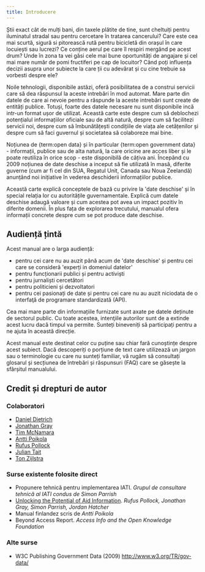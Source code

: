 ```yaml
---
title: Introducere
---
```


Știi exact cât de mulți bani, din taxele plătite de tine, sunt cheltuiți pentru iluminatul stradal sau pentru cercetare în tratarea cancerului? Care este cea mai scurtă, sigură si pitorească rută pentru bicicletă din orașul în care locuiești sau lucrezi? Ce conține aerul pe care îl respiri mergând pe acest drum? Unde în zona ta vei găsi cele mai bune oportunități de angajare și cel mai mare număr de pomi fructiferi pe cap de locuitor? Când poți influența decizii asupra unor subiecte la care ții cu adevărat și cu cine trebuie sa vorbesti despre ele?

Noile tehnologii, disponibile astăzi, oferă posibilitatea de a construi servicii care să dea răspunsul la aceste intrebări în mod automat. Mare parte din datele de care ai nevoie pentru a răspunde la aceste intrebări sunt create de entități publice. Totuși, foarte des datele necesare nu sunt disponibile incă intr-un format ușor de utilizat. Această carte este despre cum să deblochezi potențialul informațiilor oficiale sau de altă natură, despre cum să facilitezi servicii noi, despre cum să îmbunătățești condițiile de viața ale cetățenilor și despre cum să faci guvernul și societatea să colaboreze mai bine.

Noțiunea de {term:open data} și în particular {term:open government data} - informații, publice sau de alta natură, la care oricine are acces liber și le poate reutiliza în orice scop - este disponibilă de câțiva ani. Începând cu 2009 noțiunea de date deschise a inceput să fie utilizată în masă, diferite guverne (cum ar fi cel din SUA, Regatul Unit, Canada sau Noua Zeelandă) anunțând noi inițiative în vederea deschiderii informațiilor publice.

Această carte explică conceptele de bază cu privire la 'date deschise' și în special relația lor cu autoritățile guvernamentale. Explică cum datele deschise adaugă valoare și cum acestea pot avea un impact pozitiv în diferite domenii. În plus fața de explorarea trecutului, manualul ofera informații concrete despre cum se pot produce date deschise.

## Audiență țintă

Acest manual are o larga audiență:

-   pentru cei care nu au auzit până acum de 'date deschise' și pentru cei care se consideră 'experți in domeniul datelor'
-   pentru funcționarii publici și pentru activiști
-   pentru jurnaliști cercetători
-   pentru politicieni și dezvoltatori
-   pentru cei pasionați de date și pentru cei care nu au auzit niciodata de o interfaţă de programare standardizată (API).

Cea mai mare parte din informațiile furnizate sunt axate pe datele deținute de sectorul public. Cu toate acestea, intenţiile autorilor sunt de a extinde acest lucru dacă timpul va permite. Sunteți bineveniți să participați pentru a ne ajuta în această direcție.

Acest manual este destinat celor cu puține sau chiar fară cunoștințe despre acest subiect. Dacă descoperiți o porțiune de text care utilizează un jargon sau o terminologie cu care nu sunteți familiar, vă rugăm să consultați glosarul și secțiunea de întrebări și răspunsuri (FAQ) care se găsește la sfârșitul manualului.

## Credit și drepturi de autor

### Colaboratori

-   [Daniel Dietrich](http://ddie.me/)
-   [Jonathan Gray](http://jonathangray.org/)
-   [Tim McNamara](http://timmcnamara.co.nz)
-   [Antti Poikola](http://apoikola.wordpress.com/)
-   [Rufus Pollock](http://rufuspollock.org/)
-   [Julian Tait](http://www.littlestar.tv/)
-   [Ton Zijlstra](http://www.zylstra.org/)

### Surse existente folosite direct

-   Propunere tehnică pentru implementarea IATI. *Grupul de consultare tehnică al IATI condus de Simon Parrish*
-   [Unlocking the Potential of Aid Information](http://www.unlockingaid.info/). *Rufus Pollock, Jonathan Gray, Simon Parrish, Jordan Hatcher*
-   Manual finlandez scris de *Antti Poikola*
-   Beyond Access Report. *Access Info and the Open Knowledge Foundation*

### Alte surse

-   W3C Publishing Government Data (2009) <http://www.w3.org/TR/gov-data/>